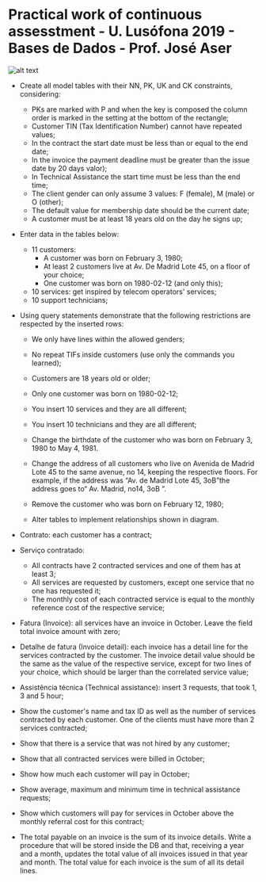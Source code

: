 # Practical work of continuous assesstment - U. Lusófona 2019 - Bases de Dados - Prof. José Aser
![alt text](https://github.com/acr1618/company-services-bill-database-practice/blob/master/diagram.png)

- Create all model tables with their NN, PK, UK and CK constraints, considering:

  - PKs are marked with P and when the key is composed the column order is marked in the setting at the bottom of the rectangle;
  - Customer TIN (Tax Identification Number) cannot have repeated values;
  - In the contract the start date must be less than or equal to the end date;
  - In the invoice the payment deadline must be greater than the issue date by 20 days valor);
  - In Technical Assistance the start time must be less than the end time;
  - The client gender can only assume 3 values: F (female), M (male) or O (other);
  - The default value for membership date should be the current date;
  - A customer must be at least 18 years old on the day he signs up;

- Enter data in the tables below:
  - 11 customers:
    - A customer was born on February 3, 1980;
    - At least 2 customers live at Av. De Madrid Lote 45, on a floor of your choice;
    - One customer was born on 1980-02-12 (and only this);
  - 10 services: get inspired by telecom operators' services;
  - 10 support technicians;

- Using query statements demonstrate that the following restrictions are respected by the inserted rows:

  - We only have lines within the allowed genders;
  - No repeat TIFs inside customers (use only the commands you learned);
  - Customers are 18 years old or older;
  - Only one customer was born on 1980-02-12;
  - You insert 10 services and they are all different;
  - You insert 10 technicians and they are all different;
  - Change the birthdate of the customer who was born on February 3, 1980 to May 4, 1981.

  - Change the address of all customers who live on Avenida de Madrid Lote 45 to the same avenue, no 14, keeping the respective floors. For example, if the address was “Av. de Madrid Lote 45, 3oB”the address goes to“ Av. Madrid, no14, 3oB ”.
  - Remove the customer who was born on February 12, 1980;

  - Alter tables to implement relationships shown in diagram.

- Contrato: each customer has a contract;

- Serviço contratado:
  - All contracts have 2 contracted services and one of them has at least 3;
  - All services are requested by customers, except one service that no one has requested it;
  - The monthly cost of each contracted service is equal to the monthly reference cost of the respective service;
  
- Fatura (Invoice): all services have an invoice in October. Leave the field total invoice amount with zero;

- Detalhe de fatura (Invoice detail): each invoice has a detail line for the services contracted by the customer. The invoice detail value should be the same as the value of the respective service, except for two lines of your choice, which should be larger than the correlated service value;

- Assistência técnica (Technical assistance): insert 3 requests, that took 1, 3 and 5 hour;

- Show the customer's name and tax ID as well as the number of services contracted by each customer. One of the clients must have more than 2 services contracted;
- Show that there is a service that was not hired by any customer;
- Show that all contracted services were billed in October;
- Show how much each customer will pay in October;
- Show average, maximum and minimum time in technical assistance requests;
- Show which customers will pay for services in October above the monthly referral cost for this contract;

- The total payable on an invoice is the sum of its invoice details. Write a procedure that will be stored inside the DB and that, receiving a year and a month, updates the total value of all invoices issued in that year and month. The total value for each invoice is the sum of all its detail lines.











